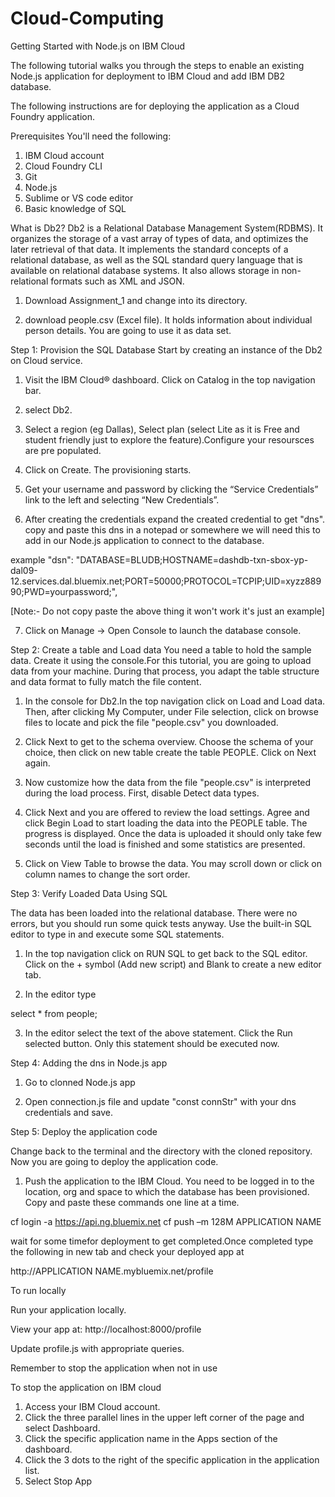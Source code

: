# Cloud-Computing

Getting Started with Node.js on IBM Cloud

The following tutorial walks you through the steps to enable an existing Node.js application for deployment to IBM Cloud and add IBM DB2 database.

The following instructions are for deploying the application as a Cloud Foundry application.

Prerequisites
You'll need the following:

1) IBM Cloud account
2) Cloud Foundry CLI
3) Git
4) Node.js
5) Sublime or VS code editor
6) Basic knowledge of SQL

What is Db2?
Db2 is a Relational Database Management System(RDBMS). It organizes the storage of a vast array of types of data, and optimizes the later retrieval of that data. It implements the standard concepts of a relational database, as well as the SQL standard query language that is available on relational database systems. It also allows storage in non-relational formats such as XML and JSON.

1) Download Assignment_1 and change into its directory.

2) download people.csv (Excel file). It holds information about individual person details. You are going to use it as data set.

Step 1: Provision the SQL Database
Start by creating an instance of the Db2 on Cloud service.

1) Visit the IBM Cloud® dashboard. Click on Catalog in the top navigation bar.

2) select Db2.

3) Select a region (eg Dallas), Select plan (select Lite as it is Free and student friendly just to explore the feature).Configure your resoursces are pre populated.

4) Click on Create. The provisioning starts.

5) Get your username and password by clicking the “Service Credentials” link to the left and selecting “New Credentials”.

6) After creating the credentials expand the created credential to get "dns". copy and paste this dns in a notepad or somewhere we will need this to add in our Node.js application to connect to the database.

example
"dsn": "DATABASE=BLUDB;HOSTNAME=dashdb-txn-sbox-yp-dal09-12.services.dal.bluemix.net;PORT=50000;PROTOCOL=TCPIP;UID=xyzz88990;PWD=yourpassword;",

[Note:- Do not copy paste the above thing it won't work it's just an example]

7) Click on Manage -> Open Console to launch the database console.

Step 2: Create a table and Load data
You need a table to hold the sample data. Create it using the console.For this tutorial, you are going to upload data from your machine. During that process, you adapt the table structure and data format to fully match the file content.

1) In the console for Db2.In the top navigation click on Load and Load data. Then, after clicking My Computer, under File selection, click on browse files to locate and pick the file "people.csv" you downloaded.

2) Click Next to get to the schema overview. Choose the schema of your choice, then click on new table create the table PEOPLE. Click on Next again.

3) Now customize how the data from the file "people.csv" is interpreted during the load process. First, disable Detect data types.

4) Click Next and you are offered to review the load settings. Agree and click Begin Load to start loading the data into the PEOPLE table. The progress is displayed. Once the data is uploaded it should only take few seconds until the load is finished and some statistics are presented.

5) Click on View Table to browse the data. You may scroll down or click on column names to change the sort order.

Step 3: Verify Loaded Data Using SQL

The data has been loaded into the relational database. There were no errors, but you should run some quick tests anyway. Use the built-in SQL editor to type in and execute some SQL statements.

1) In the top navigation click on RUN SQL to get back to the SQL editor. Click on the + symbol (Add new script) and Blank to create a new editor tab.

2) In the editor type

select * from people;

3) In the editor select the text of the above statement. Click the Run selected button. Only this statement should be executed now.

Step 4: Adding the dns in Node.js app

1) Go to clonned Node.js app

2) Open connection.js file and update "const connStr" with your dns credentials and save.

Step 5: Deploy the application code

Change back to the terminal and the directory with the cloned repository. Now you are going to deploy the application code.

1) Push the application to the IBM Cloud. You need to be logged in to the location, org and space to which the database has been provisioned. Copy and paste these commands one line at a time.

cf login -a https://api.ng.bluemix.net
cf push –m 128M APPLICATION NAME

wait for some timefor deployment to get completed.Once completed type the following in new tab and check your deployed app at 

http://APPLICATION NAME.mybluemix.net/profile

To run locally

Run your application locally.

View your app at: http://localhost:8000/profile

Update profile.js with appropriate queries.

Remember to stop the application when not in use

To stop the application on IBM cloud

1) Access your IBM Cloud account.
2) Click the three parallel lines in the upper left corner of the page and select Dashboard.
3) Click the specific application name in the Apps section of the dashboard.
4) Click the 3 dots to the right of the specific application in the application list.
5) Select Stop App
